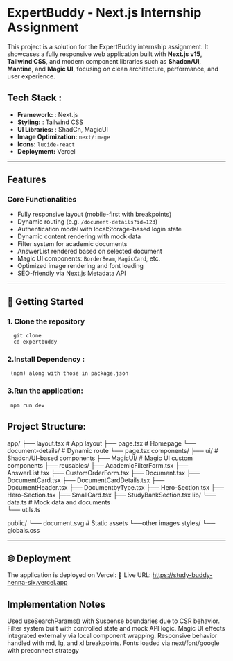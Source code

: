 # ExpertBuddy - Next.js Internship Assignment

This project is a solution for the ExpertBuddy internship assignment. It showcases a fully responsive web application built with **Next.js v15**, **Tailwind CSS**, and modern component libraries such as **Shadcn/UI**, **Mantine**, and **Magic UI**, focusing on clean architecture, performance, and user experience.

## Tech Stack :

- **Framework:** : Next.js
- **Styling:** : Tailwind CSS
- **UI Libraries:** : ShadCn, MagicUI
- **Image Optimization:** `next/image`
- **Icons:** `lucide-react`
- **Deployment:** Vercel

---

##  Features

###  Core Functionalities

- Fully responsive layout (mobile-first with breakpoints)
- Dynamic routing (e.g. `/document-details?id=123`)
- Authentication modal with localStorage-based login state
- Dynamic content rendering with mock data
- Filter system for academic documents
- AnswerList rendered based on selected document
- Magic UI components: `BorderBeam`, `MagicCard`, etc.
- Optimized image rendering and font loading
- SEO-friendly via Next.js Metadata API

---

## 🚀 Getting Started

### 1. Clone the repository
      git clone
      cd expertbuddy
### 2.Install Dependency :
     (npm) along with those in package.json
### 3.Run the application:
     npm run dev
## Project Structure: 

app/
  ├── layout.tsx             # App layout
  ├── page.tsx               # Homepage
  └── document-details/      # Dynamic route
      └── page.tsx
components/
  ├── ui/                    # Shadcn/UI-based components
  ├── MagicUI/               # Magic UI custom components
  ├── reusables/
  ├── AcademicFilterForm.tsx
  ├── AnswerList.tsx
  ├── CustomOrderForm.tsx
  ├── Document.tsx
  ├── DocumentCard.tsx
  ├── DocumentCardDetails.tsx
  ├── DocumentHeader.tsx
  ├── DocumentbyType.tsx
  ├── Hero-Section.tsx
  ├── Hero-Section.tsx
  ├── SmallCard.tsx
  ├── StudyBankSection.tsx
lib/
  └── data.ts               # Mock data and documents\
  └── utils.ts 
  
public/
  └── document.svg           # Static assets
  └──other images
styles/
  └── globals.css

  
---------


## 🌐 Deployment
 The application is deployed on Vercel:
🔗 Live URL: https://study-buddy-henna-six.vercel.app

## Implementation Notes
  Used useSearchParams() with Suspense boundaries due to CSR behavior.
  Filter system built with controlled state and mock API logic.
  Magic UI effects integrated externally via local component wrapping.
  Responsive behavior handled with md, lg, and xl breakpoints.
  Fonts loaded via next/font/google with preconnect strategy







